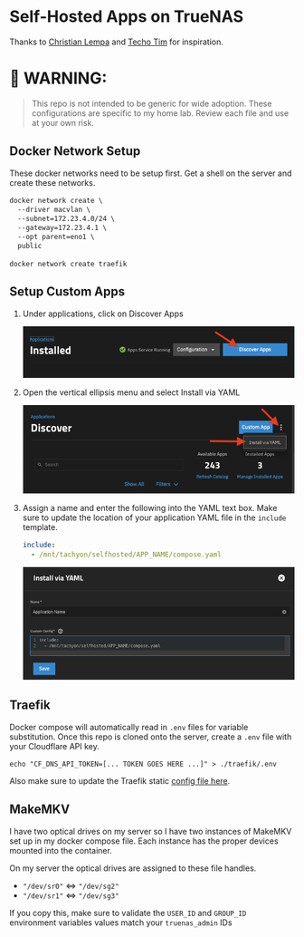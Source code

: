 # Self-Hosted Apps on TrueNAS

Thanks to [Christian Lempa](https://github.com/ChristianLempa/boilerplates/tree/main) and [Techo Tim](https://technotim.live/posts/truenas-docker-pro/) for inspiration.

# 🚨 WARNING: 
> This repo is not intended to be generic for wide adoption. These configurations are specific to
> my home lab. Review each file and use at your own risk.

## Docker Network Setup
These docker networks need to be setup first. Get a shell on the server and create these networks.
```shell
docker network create \
  --driver macvlan \
  --subnet=172.23.4.0/24 \
  --gateway=172.23.4.1 \
  --opt parent=eno1 \
  public

docker network create traefik
```

## Setup Custom Apps
1) Under applications, click on Discover Apps

   ![TrueNAS Apps](docs/img/truenas_apps.png)

1) Open the vertical ellipsis menu and select Install via YAML

   ![TrueNAS Discover Apps](docs/img/truenas_apps_discover.png)

1) Assign a name and enter the following into the YAML text box. Make sure to update the
   location of your application YAML file in the `include` template.
   ```yaml
   include:
     - /mnt/tachyon/selfhosted/APP_NAME/compose.yaml
   ```

   ![TrueNAS Apps YAML Install](docs/img/truenas_apps_yaml_install.png)

## Traefik

Docker compose will automatically read in `.env` files for variable substitution. Once this
repo is cloned onto the server, create a `.env` file with your Cloudflare API key.
```shell
echo "CF_DNS_API_TOKEN=[... TOKEN GOES HERE ...]" > ./traefik/.env
```

Also make sure to update the Traefik static [config file here](./traefik/config.yaml).

## MakeMKV
I have two optical drives on my server so I have two instances of MakeMKV set up in my 
docker compose file. Each instance has the proper devices mounted into the container.

On my server the optical drives are assigned to these file handles.
 - `"/dev/sr0"` <=> `"/dev/sg2"`
 - `"/dev/sr1"` <=> `"/dev/sg3"`


If you copy this, make sure to validate the `USER_ID` and `GROUP_ID` environment variables
values match your `truenas_admin` IDs
